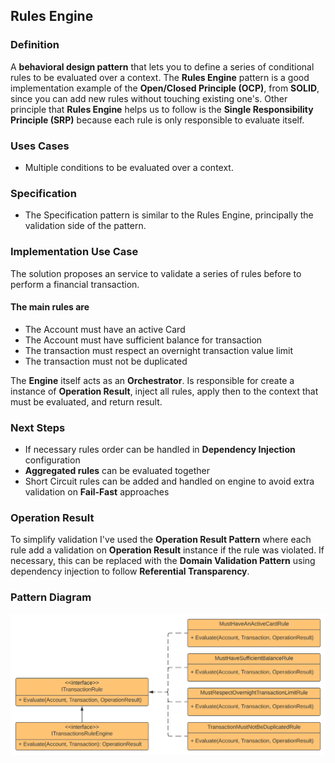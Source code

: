 ﻿## Rules Engine

### Definition
A **behavioral design pattern** that lets you to define a series of conditional rules to be evaluated over a context. The **Rules Engine** pattern is a good implementation example of the **Open/Closed Principle (OCP)**, from **SOLID**, since you can add new rules without touching existing one's. Other principle that **Rules Engine** helps us to follow is the **Single Responsibility Principle (SRP)** because each rule is only responsible to evaluate itself.

### Uses Cases
- Multiple conditions to be evaluated over a context.

### Specification
- The Specification pattern is similar to the Rules Engine, principally the validation side of the pattern.  

### Implementation Use Case
The solution proposes an service to validate a series of rules before to perform a financial transaction.

#### The main rules are
- The Account must have an active Card
- The Account must have sufficient balance for transaction
- The transaction must respect an overnight transaction value limit
- The transaction must not be duplicated

The **Engine** itself acts as an **Orchestrator**. Is responsible for create a instance of **Operation Result**, inject all rules, apply then to the context that must be evaluated, and return result.

### Next Steps
- If necessary rules order can be handled in **Dependency Injection** configuration
- **Aggregated rules** can be evaluated together
- Short Circuit rules can be added and handled on engine to avoid extra validation on **Fail-Fast** approaches

### Operation Result
To simplify validation I've used the **Operation Result Pattern** where each rule add a validation on **Operation Result** instance if the rule was violated. If necessary, this can be replaced with the **Domain Validation Pattern** using dependency injection to follow **Referential Transparency**.

### Pattern Diagram
![alt text](Images/ArchitectureDiagram.svg)
